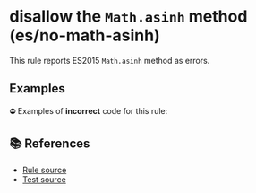 # disallow the `Math.asinh` method (es/no-math-asinh)

This rule reports ES2015 `Math.asinh` method as errors.

## Examples

⛔ Examples of **incorrect** code for this rule:

<eslint-playground type="bad" code="/*eslint es/no-math-asinh: error */
const n = Math.asinh(value)
" />

## 📚 References

- [Rule source](https://github.com/mysticatea/eslint-plugin-es/blob/v1.3.2/lib/rules/no-math-asinh.js)
- [Test source](https://github.com/mysticatea/eslint-plugin-es/blob/v1.3.2/tests/lib/rules/no-math-asinh.js)
